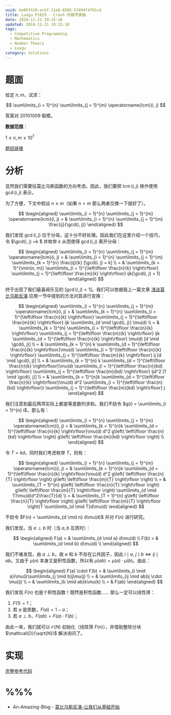```yaml
---
uuid: be05f410-ecbf-11e8-8505-57494f4f91cd
title: Luogu P1829 - Crash 的数字表格
date: 2018-11-21 19:15:10
updated: 2018-11-21 19:15:10
tags:
  - Competitive Programming
  - Mathematics
  - Number Theory
  - Luogu
category: Solutions
---
```


# 题面

给定 $n, m$，试求：

$$
\sum\limits_{i = 1}^{n} \sum\limits_{j = 1}^{m} \operatorname{lcm}(i, j)
$$

答案对 $20101009$ 取模。

**数据范围**：

$1 \le n,m \le 10^7$

[题目链接](https://www.luogu.org/problemnew/show/P1829)

# 分析

显然我们需要往莫比乌斯函数的方向考虑。因此，我们要把 $\operatorname{lcm}(i, j)$ 换作使用 $\gcd(i, j)$ 表示。

为了方便，下文中假设 $n \le m$（如果 $n > m$ 那么两者交换一下就好了）。

$$
\begin{aligned}
\sum\limits_{i = 1}^{n} \sum\limits_{j = 1}^{m} \operatorname{lcm}(i, j) = & \sum\limits_{i = 1}^{n} \sum\limits_{j = 1}^{m} \frac{ij}{\gcd(i, j)}
\end{aligned}
$$

我们发现 $\gcd(i, j)$ 位于分母，这十分不好处理。因此我们在这里介绍一个技巧，令 $\gcd(i, j) =k $ 并枚举 $k$ 从而使得 $\gcd(i, j)$ 离开分母：

$$
\begin{aligned}
\sum\limits_{i = 1}^{n} \sum\limits_{j = 1}^{m} \operatorname{lcm}(i, j) = & \sum\limits_{i = 1}^{n} \sum\limits_{j = 1}^{m} \sum\limits_{k = 1}^{n} \frac{ij}{k} [\gcd(i. j) = k] \\
= & \sum\limits_{k = 1}^{\min(n, m)} \sum\limits_{i = 1}^{\left\lfloor \frac{n}{k} \right\rfloor} \sum\limits_{j = 1}^{\left\lfloor \frac{m}{k} \right\rfloor} ijk[\gcd(i, j) = 1]
\end{aligned}
$$

终于出现了我们最喜闻乐见的 $[\gcd(i, j) = 1]$。我们可以依据我上一篇文章 [浅谈莫比乌斯反演](https://blog.codgician.pw/2018/11/18/mobius-inversion-formula/) 应用一节中提到的方法对其进行变换：

$$
\begin{aligned}
\sum\limits_{i = 1}^{n} \sum\limits_{j = 1}^{m} \operatorname{lcm}(i, j) = & \sum\limits_{k = 1}^{n} \sum\limits_{i = 1}^{\left\lfloor \frac{n}{k} \right\rfloor} \sum\limits_{j = 1}^{\left\lfloor \frac{m}{k} \right\rfloor} ijk \sum\limits_{d \mid \gcd(i, j)} \mu(d) \\
= & \sum\limits_{k = 1}^{n} \sum\limits_{i = 1}^{\left\lfloor \frac{n}{k} \right\rfloor} \sum\limits_{j = 1}^{\left\lfloor \frac{m}{k} \right\rfloor} ijk \sum\limits_{d = 1}^{\left\lfloor \frac{n}{k} \right\rfloor} \mu(d) [d  \mid  \gcd(i, j)] \\
= & \sum\limits_{k = 1}^{n} k \sum\limits_{d = 1}^{\left\lfloor \frac{n}{k} \right\rfloor}\mu(d) \sum\limits_{i = 1}^{\left\lfloor \frac{n}{k} \right\rfloor} \sum\limits_{j = 1}^{\left\lfloor \frac{m}{k} \right\rfloor} ij [d  \mid  \gcd(i, j)] \\
= & \sum\limits_{k = 1}^{n} k \sum\limits_{d = 1}^{\left\lfloor \frac{n}{k} \right\rfloor}\mu(d) \sum\limits_{i = 1}^{\left\lfloor \frac{n}{kd} \right\rfloor} \sum\limits_{j = 1}^{\left\lfloor \frac{m}{kd} \right\rfloor} ijd^2 [1  \mid  \gcd(i, j)] \\
= & \sum\limits_{k = 1}^{n}k \sum\limits_{d = 1}^{\left\lfloor \frac{n}{k} \right\rfloor}\mu(d) d^2 \sum\limits_{i = 1}^{\left\lfloor \frac{n}{kd} \right\rfloor}i \sum\limits_{j = 1}^{\left\lfloor \frac{m}{kd} \right\rfloor} j
\end{aligned}
$$

我们注意到最后两项实际上都是等差数列求和。我们不妨令 $g(i) = \sum\limits_{i = 1}^{n} i$，那么有：

$$
\begin{aligned}
\sum\limits_{i = 1}^{n} \sum\limits_{j = 1}^{m} \operatorname{lcm}(i, j) = & \sum\limits_{k = 1}^{n}k \sum\limits_{d = 1}^{\left\lfloor \frac{n}{k} \right\rfloor}\mu(d) d^2 g\left( \left\lfloor \frac{n}{kd} \right\rfloor \right) g\left( \left\lfloor \frac{m}{kd} \right\rfloor \right) \\
\end{aligned}
$$

令 $T = kd$，同时我们考虑枚举 $T$，则有：

$$
\begin{aligned}
\sum\limits_{i = 1}^{n} \sum\limits_{j = 1}^{m} \operatorname{lcm}(i, j) = & \sum\limits_{k = 1}^{n}k \sum\limits_{d = 1}^{\left\lfloor \frac{n}{k} \right\rfloor}\mu(d) d^2 g\left( \left\lfloor \frac{n}{T} \right\rfloor \right) g\left( \left\lfloor \frac{m}{T} \right\rfloor \right) \\
= & \sum\limits_{T = 1}^{n} g\left( \left\lfloor \frac{n}{T} \right\rfloor \right) g\left( \left\lfloor \frac{m}{T} \right\rfloor \right) \sum\limits_{d \mid T}\mu(d)d^2\frac{T}{d} \\
= & \sum\limits_{T = 1}^{n} g\left( \left\lfloor \frac{n}{T} \right\rfloor \right) g\left( \left\lfloor \frac{m}{T} \right\rfloor \right)T \sum\limits_{d \mid T}d\mu(d)
\end{aligned}
$$

不妨令 $F(n) = \sum\limits_{d \mid n} d\mu(d)$ 并对 $F(n)$ 进行研究。

我们发现，当 $a \perp b$ 时（当 $a, b$ 互质时）：

$$
\begin{aligned}
F(a) = & \sum\limits_{d \mid a} d\mu(d) \\
F(b) = & \sum\limits_{d \mid b} d\mu(d) \\
\end{aligned}
$$

我们不难发现，由 $a \perp b$，故 $a$ 和 $b$ 不存在公共因子，因此 $i  \mid  a, \ j  \mid  b \Leftrightarrow ij \mid ab$。又由于 $\mu(n)$ 本身又是积性函数，所以有 $\mu(ab) = \mu(a) \cdot \mu(b)$。由此：

$$
\begin{aligned}
F(a) \cdot F(b) = & \sum\limits_{i \mid a}i\mu(i)\sum\limits_{j \mid b}j\mu(j) \\
= & \sum\limits_{ij \mid ab}ij \cdot \mu(ij) \\
= & \sum\limits_{k \mid ab}k\mu(k) \\
= & F(ab)
\end{aligned}
$$

我们发现 $F(n)$ 也是个积性函数！既然是积性函数…… 那么一定可以线性筛：

1. $F(1) = 1$；
2. 若 $a$ 是质数，$F(a) = 1 - a$；
3. 若 $a \perp b$，$F(ab) = F(a) \cdot F(b)$；

由此一来，我们就可以 $\mathcal{O}(N)$ 初始化（线性筛 $F(n)$），并借助整除分块 $\mathcal{O}(\sqrt{N})$ 解决询问了。

# 实现

[完整参考代码](https://github.com/codgician/ICPC/blob/master/Luogu/P1829/mobius_inversion.cpp)

# %%%

- An-Amazing-Blog - [莫比乌斯反演-让我们从基础开始](https://www.luogu.org/blog/An-Amazing-Blog/mu-bi-wu-si-fan-yan-ji-ge-ji-miao-di-dong-xi)